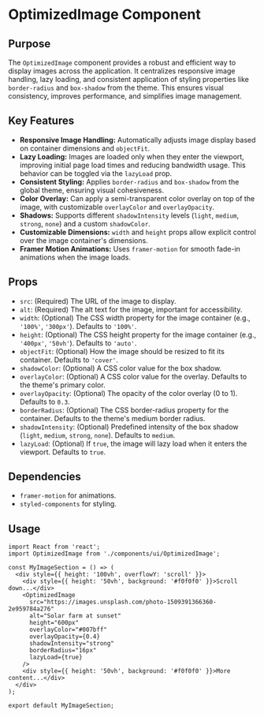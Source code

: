# OptimizedImage Component

## Purpose
The `OptimizedImage` component provides a robust and efficient way to display images across the application. It centralizes responsive image handling, lazy loading, and consistent application of styling properties like `border-radius` and `box-shadow` from the theme. This ensures visual consistency, improves performance, and simplifies image management.

## Key Features
- **Responsive Image Handling:** Automatically adjusts image display based on container dimensions and `objectFit`.
- **Lazy Loading:** Images are loaded only when they enter the viewport, improving initial page load times and reducing bandwidth usage. This behavior can be toggled via the `lazyLoad` prop.
- **Consistent Styling:** Applies `border-radius` and `box-shadow` from the global theme, ensuring visual cohesiveness.
- **Color Overlay:** Can apply a semi-transparent color overlay on top of the image, with customizable `overlayColor` and `overlayOpacity`.
- **Shadows:** Supports different `shadowIntensity` levels (`light`, `medium`, `strong`, `none`) and a custom `shadowColor`.
- **Customizable Dimensions:** `width` and `height` props allow explicit control over the image container's dimensions.
- **Framer Motion Animations:** Uses `framer-motion` for smooth fade-in animations when the image loads.

## Props
- `src`: (Required) The URL of the image to display.
- `alt`: (Required) The alt text for the image, important for accessibility.
- `width`: (Optional) The CSS width property for the image container (e.g., `'100%'`, `'300px'`). Defaults to `'100%'`.
- `height`: (Optional) The CSS height property for the image container (e.g., `'400px'`, `'50vh'`). Defaults to `'auto'`.
- `objectFit`: (Optional) How the image should be resized to fit its container. Defaults to `'cover'`.
- `shadowColor`: (Optional) A CSS color value for the box shadow.
- `overlayColor`: (Optional) A CSS color value for the overlay. Defaults to the theme's primary color.
- `overlayOpacity`: (Optional) The opacity of the color overlay (0 to 1). Defaults to `0.3`.
- `borderRadius`: (Optional) The CSS border-radius property for the container. Defaults to the theme's medium border radius.
- `shadowIntensity`: (Optional) Predefined intensity of the box shadow (`light`, `medium`, `strong`, `none`). Defaults to `medium`.
- `lazyLoad`: (Optional) If `true`, the image will lazy load when it enters the viewport. Defaults to `true`.

## Dependencies
- `framer-motion` for animations.
- `styled-components` for styling.

## Usage
```tsx
import React from 'react';
import OptimizedImage from './components/ui/OptimizedImage';

const MyImageSection = () => (
  <div style={{ height: '100vh', overflowY: 'scroll' }}>
    <div style={{ height: '50vh', background: '#f0f0f0' }}>Scroll down...</div>
    <OptimizedImage
      src="https://images.unsplash.com/photo-1509391366360-2e959784a276"
      alt="Solar farm at sunset"
      height="600px"
      overlayColor="#007bff"
      overlayOpacity={0.4}
      shadowIntensity="strong"
      borderRadius="16px"
      lazyLoad={true}
    />
    <div style={{ height: '50vh', background: '#f0f0f0' }}>More content...</div>
  </div>
);

export default MyImageSection;
```